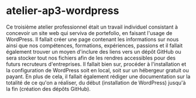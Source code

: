 # atelier-ap3-wordpress

Ce troisième atelier professionnel était un travail individuel consistant à concevoir un site web qui serviva de portefolio, en faisant l'usage de WordPress.
Il fallait créer une page contenant les informations sur nous ainsi que nos compétences, formations, expériences, passions et il fallait également trouver un moyen d'inclure des liens vers un dépôt GitHub ou sera stocker tout nos fichiers afin de les rendres accessibles pour des futurs recruteurs d'entreprises.
Il fallait bien sur, procéder à l'installation et la configuration de WordPress soit en local, soit sur un hébergeur gratuit ou payant.
En plus de cela, il fallait également rédiger une documentation sur la totalité de ce qu'on a réaliser, du début (installation de WordPress) jusqu'à  la fin (création des dépôts GitHub).
